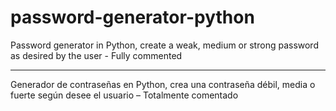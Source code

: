 # password-generator-python

Password generator in Python, create a weak, medium or strong password as desired by the user - Fully commented

---------------------------------------------------------------------------------------------------

Generador de contraseñas en Python, crea una contraseña débil, media o fuerte según desee el usuario – Totalmente comentado
